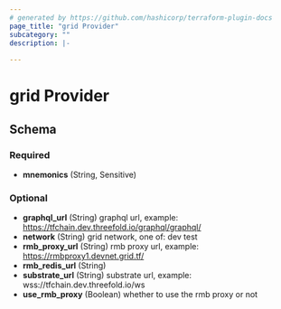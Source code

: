 ```yaml
---
# generated by https://github.com/hashicorp/terraform-plugin-docs
page_title: "grid Provider"
subcategory: ""
description: |-
  
---
```


# grid Provider





<!-- schema generated by tfplugindocs -->
## Schema

### Required

- **mnemonics** (String, Sensitive)

### Optional

- **graphql_url** (String) graphql url, example: https://tfchain.dev.threefold.io/graphql/graphql/
- **network** (String) grid network, one of: dev test
- **rmb_proxy_url** (String) rmb proxy url, example: https://rmbproxy1.devnet.grid.tf/
- **rmb_redis_url** (String)
- **substrate_url** (String) substrate url, example: wss://tfchain.dev.threefold.io/ws
- **use_rmb_proxy** (Boolean) whether to use the rmb proxy or not
